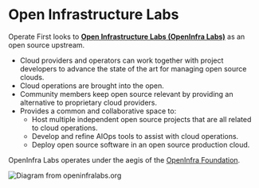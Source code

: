 <!-- #region -->
# Open Infrastructure Labs

Operate First looks to **[Open Infrastructure Labs (OpenInfra Labs)](https://openinfralabs.org/)** as an open source upstream.

- Cloud providers and operators can work together with project developers to advance the state of the art for managing open source clouds.
- Cloud operations are brought into the open.
- Community members keep open source relevant by providing an alternative to proprietary cloud providers.
- Provides a common and collaborative space to:
  - Host multiple independent open source projects that are all related to cloud operations.
  - Develop and refine AIOps tools to assist with cloud operations.
  - Deploy open source software in an open source production cloud.

OpenInfra Labs operates under the aegis of the [OpenInfra Foundation](https://openinfra.dev/).

![Diagram from openinfralabs.org](openinfralabs-operatefirst-diagram.jpg)

<br/>

<!-- #endregion -->
